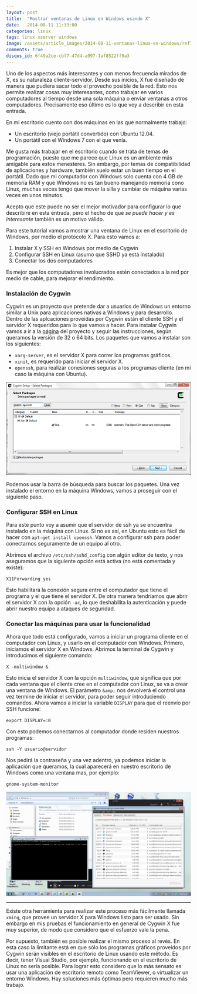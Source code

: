 ```yaml
---
layout: post
title:  "Mostrar ventanas de Linux en Windows usando X"
date:   2014-08-11 11:33:00
categories: linux
tags: linux xserver windows
image: /assets/article_images/2014-08-11-ventanas-linux-en-windows/reflections.jpg
comments: true
disqus_id: 6f49a2ce-cbf7-47d4-a997-1af8522ff9a3
---
```


Uno de los aspectos más interesantes y con menos frecuencia mirados de X, es su naturaleza cliente-servidor. Desde sus inicios, X fue diseñado de manera que pudiera sacar todo el provecho posible de la red. Esto nos permite realizar cosas muy interesantes, como trabajar en varios computadores al tiempo desde una sola máquina o enviar ventanas a otros computadores. Precisamente eso último es lo que voy a describir en esta entrada.

En mi escritorio cuento con dos máquinas en las que normalmente trabajo:

* Un escritorio (viejo portátil convertido) con Ubuntu 12.04.
* Un portátil con el Windows 7 con el que venía.

Me gusta más trabajar en el escritorio cuando se trata de temas de programación, puesto que me parece que Linux es un ambiente más amigable para estos menesteres. Sin embargo, por temas de compatibilidad de aplicaciones y hardware, también suelo estar un buen tiempo en el portátil. Dado que mi computador con Windows solo cuenta con 4 GB de memoria RAM y que Windows no es tan bueno manejando memoria cono Linux, muchas veces tengo que mover la silla y cambiar de máquina varias veces en unos minutos.

Acepto que este puede no ser el mejor motivador para configurar lo que describiré en esta entrada, pero el hecho de que _se puede hacer y es interesante_ también es un motivo válido.

Para este tutorial vamos a mostrar una ventana de Linux en el escritorio de Windows, por medio el protocolo X. Para esto vamos a:

1. Instalar X y SSH en Windows por medio de Cygwin
2. Configurar SSH en Linux (asumo que SSHD ya está instalado)
3. Conectar los dos computadores

Es mejor que los computadores involucrados estén conectados a la red por medio de cable, para mejorar el rendimiento.

### Instalación de Cygwin

Cygwin es un proyecto que pretende dar a usuarios de Windows un entorno similar a Unix para aplicaciones nativas a Windows y para desarrollo. Dentro de las aplcaciones proveídas por Cygwin están el cliente SSH y el servidor X requeridos para lo que vamos a hacer. Para instalar Cygwin vamos a ir a la <a href="https://cygwin.com/install.html">página</a> del proyecto y seguir las instrucciones, según queramos la versión de 32 o 64 bits. Los paquetes que vamos a instalar son los siguientes:

* `xorg-server`, es el servidor X para correr los programas gráficos.
* `xinit`, es requerido para iniciar el servidor X.
* `openssh`, para realizar conesiones seguras a los programas cliente (en mi caso la máquina con Ubuntu).

![Instalación Cygwin](/assets/article_images/2014-08-11-ventanas-linux-en-windows/cygwin-openssh-install-scp-ssh.gif)

Podemos usar la barra de búsqueda para buscar los paquetes. Una vez instalado el entorno en la máquina Windows, vamos a proseguir con el siguiente paso.

### Configurar SSH en Linux

Para este punto voy a asumir que el servidor de ssh ya se encuentra instalado en la máquina con Linux. Si no es así, en Ubuntu esto es fácil de hacer con `apt-get install openssh`. Vamos a configurar ssh para poder conectarnos seguramente de un equipo al otro.

Abrimos el archivo `/etc/ssh/sshd_config` con algún editor de texto, y nos aseguramos que la siguiente opción está activa (no está comentada y existe):

```
X11Forwarding yes
```

Esto habilitará la conexión segura entre el computador que tiene el programa y el que tiene el servidor X. De otra manera tendríamos que abrir el servidor X con la opción `-ac`, lo que deshabilita la autenticación y puede abrir nuestro equipo a ataques de seguridad.

### Conectar las máquinas para usar la funcionalidad

Ahora que todo está configurado, vamos a iniciar un programa cliente en el computador con Linux, y usarlo en el computador con Windows. Primero, iniciamos el servidor X en Windows. Abrimos la terminal de Cygwin y introducimos el siguiente comando:

```
X -multiwindow &
```

Esto inicia el servidor X con la opción `multiwindow`, que significa que por cada ventana que el cliente cree en el computador con Linux, se va a crear una ventana de Windows. El parámetro `&amp;` nos devolverá el control una vez termine de iniciar el servidor, para poder seguir introduciendo comandos. Ahora vamos a iniciar la variable `DISPLAY` para que el reenvío por SSH funcione:

```
export DISPLAY=:0
```

Con esto podemos conectarnos al computador donde residen nuestros programas:

```
ssh -Y usuario@servidor
```

Nos pedirá la contraseña y una vez adentro, ya podemos iniciar la aplicación que queramos, la cual aparecerá en nuestro escritorio de Windows como una ventana mas, por ejemplo:

```
gnome-system-monitor
```

![Una ventana más](/assets/article_images/2014-08-11-ventanas-linux-en-windows/windows.png)

***

Existe otra herramienta para realizar este proceso más fácilmente llamada `xming`, que provee un servidor X para Windows listo para ser usado. Sin embargo en mis pruebas el funcionamiento en general de Cygwin X fue muy superior, de modo que considero que el esfuerzo vale la pena.

Por supuesto, también es posible realizar el mismo proceso al revés. En esta caso la limitante está en que sólo los programas gráficos proveídos por Cygwin serán visibles en el escritorio de Linux usando este método. Es decir, tener Visual Studio, por ejemplo, funcionando en el escritorio de Linux no sería posible. Para lograr esto considero que lo más sensato es usar una aplicación de escritorio remoto como TeamViewer, o virtualizar un entorno Windows. Hay soluciones más óptimas pero requieren mucho más trabajo.